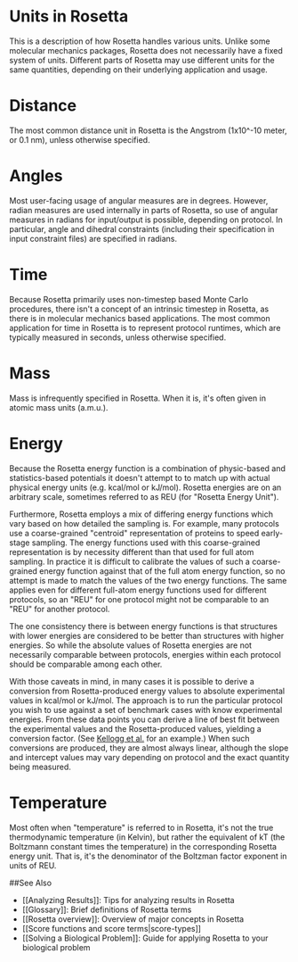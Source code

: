 Units in Rosetta
================

This is a description of how Rosetta handles various units. Unlike some molecular mechanics packages, Rosetta does not necessarily have a fixed system of units. Different parts of Rosetta may use different units for the same quantities, depending on their underlying application and usage. 

Distance
========

The most common distance unit in Rosetta is the Angstrom (1x10^-10 meter, or 0.1 nm), unless otherwise specified.

Angles
======

Most user-facing usage of angular measures are in degrees. However, radian measures are used internally in parts of Rosetta, so use of angular measures in radians for input/output is possible, depending on protocol. In particular, angle and dihedral constraints (including their specification in input constraint files) are specified in radians.

Time
====

Because Rosetta primarily uses non-timestep based Monte Carlo procedures, there isn't a concept of an intrinsic timestep in Rosetta, as there is in molecular mechanics based applications. The most common application for time in Rosetta is to represent protocol runtimes, which are typically measured in seconds, unless otherwise specified.

Mass
====

Mass is infrequently specified in Rosetta. When it is, it's often given in atomic mass units (a.m.u.).

Energy
======

Because the Rosetta energy function is a combination of physic-based and statistics-based potentials it doesn't attempt to to match up with actual physical energy units (e.g. kcal/mol or kJ/mol). Rosetta energies are on an arbitrary scale, sometimes referred to as REU (for "Rosetta Energy Unit").

Furthermore, Rosetta employs a mix of differing energy functions which vary based on how detailed the sampling is. For example, many protocols use a coarse-grained "centroid" representation of proteins to speed early-stage sampling. The energy functions used with this coarse-grained representation is by necessity different than that used for full atom sampling. In practice it is difficult to calibrate the values of such a coarse-grained energy function against that of the full atom energy function, so no attempt is made to match the values of the two energy functions. The same applies even for different full-atom energy functions used for different protocols, so an "REU" for one protocol might not be comparable to an "REU" for another protocol.

The one consistency there is between energy functions is that structures with lower energies are considered to be better than structures with higher energies. So while the absolute values of Rosetta energies are not necessarily comparable between protocols, energies within each protocol should be comparable among each other.

With those caveats in mind, in many cases it is possible to derive a conversion from Rosetta-produced energy values to absolute experimental values in kcal/mol or kJ/mol. The approach is to run the particular protocol you wish to use against a set of benchmark cases with know experimental energies. From these data points you can derive a line of best fit between the experimental values and the Rosetta-produced values, yielding a conversion factor. (See [Kellogg et al.](http://www.ncbi.nlm.nih.gov/pubmed/21287615) for an example.) When such conversions are produced, they are almost always linear, although the slope and intercept values may vary depending on protocol and the exact quantity being measured.

Temperature
===========

Most often when "temperature" is referred to in Rosetta, it's not the true thermodynamic temperature (in Kelvin), but rather the equivalent of kT (the Boltzmann constant times the temperature) in the corresponding Rosetta energy unit. That is, it's the denominator of the Boltzman factor exponent in units of REU. 

##See Also

* [[Analyzing Results]]: Tips for analyzing results in Rosetta
* [[Glossary]]: Brief definitions of Rosetta terms
* [[Rosetta overview]]: Overview of major concepts in Rosetta
* [[Score functions and score terms|score-types]]
* [[Solving a Biological Problem]]: Guide for applying Rosetta to your biological problem